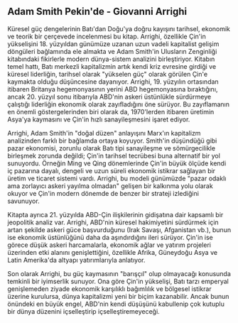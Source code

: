 ## Adam Smith Pekin'de - Giovanni Arrighi

Küresel güç dengelerinin Batı'dan Doğu'ya doğru kayışını tarihsel, ekonomik ve teorik bir çerçevede incelenmesi bu kitap. Arrighi, özellikle Çin'in yükselişini 18. yüzyıldan günümüze uzanan uzun vadeli kapitalist gelişim döngüleri bağlamında ele almakta ve Adam Smith'in Ulusların Zenginliği kitabındaki fikirlerle modern dünya-sistem analizini birleştiriyor. Kitabın temel hattı, Batı merkezli kapitalizmin artık kendi kriz evresine girdiği ve küresel liderliğin, tarihsel olarak "yükselen güç" olarak görülen Çin'e kaymakta olduğu düşüncesine dayanıyor. Arrighi, 19. yüzyılın ortasından itibaren Britanya hegemonyasının yerini ABD hegemonyasına bıraktığını, ancak 20. yüzyıl sonu itibarıyla ABD'nin askeri üstünlükle sürdürmeye çalıştığı liderliğin ekonomik olarak zayıfladığını öne sürüyor. Bu zayıflamanın en önemli göstergelerinden biri olarak da, 1970'lerden itibaren üretimin Asya'ya kaymasını ve Çin'in hızlı sanayileşmesini işaret ediyor.

Arrighi, Adam Smith'in "doğal düzen" anlayışını Marx'ın kapitalizm analizinden farklı bir bağlamda ortaya koyuyor. Smith'in düşündüğü gibi pazar ekonomisi, zorunlu olarak Batı tipi sanayileşme ve sömürgecilikle birleşmek zorunda değildi; Çin'in tarihsel tecrübesi buna alternatif bir yol sunuyordu. Örneğin Ming ve Qing dönemlerinde Çin'in büyük ölçüde kendi iç pazarına dayalı, dengeli ve uzun süreli ekonomik istikrar sağlayan bir üretim ve ticaret sistemi vardı. Arrighi, bu modeli günümüzde "pazar odaklı ama zorlayıcı askeri yayılma olmadan" gelişen bir kalkınma yolu olarak okuyor ve Çin'in modern dönemde de benzer bir strateji izlediğini savunuyor.

Kitapta ayrıca 21. yüzyılda ABD-Çin ilişkilerinin gidişatına dair kapsamlı bir jeopolitik analiz var. Arrighi, ABD'nin küresel hakimiyetini sürdürmek için artan şekilde askeri güce başvurduğunu (Irak Savaşı, Afganistan vb.), bunun ise ekonomik üstünlüğünü daha da aşındırdığını ileri sürüyor. Çin'in ise görece düşük askeri harcamalarla, ekonomik ağlar ve yatırım projeleri üzerinden etki alanını genişlettiğini, özellikle Afrika, Güneydoğu Asya ve Latin Amerika'da altyapı yatırımlarıyla anlatıyor.

Son olarak Arrighi, bu güç kaymasının "barışçıl" olup olmayacağı konusunda temkinli bir iyimserlik sunuyor. Ona göre Çin'in yükselişi, Batı tarzı emperyal genişlemeden ziyade ekonomik karşılıklı bağımlılık ve bölgesel istikrar üzerine kurulursa, dünya kapitalizmi yeni bir biçim kazanabilir. Ancak bunun önündeki en büyük engel, ABD'nin kendi düşüşünü kabullenip çok kutuplu bir dünya düzenini içselleştirip içselleştiremeyeceği.